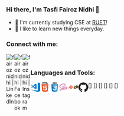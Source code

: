 ### Hi there, I'm Tasfi Fairoz Nidhi 👋

- 🏫 I'm currently studying CSE at [RUET][RUET]!
- 🔭 I like to learn new things everyday.

### Connect with me:
[<img align="left" alt="fairoznidhi | LinkedIn" width="22px" src="https://cdn.jsdelivr.net/npm/simple-icons@v3/icons/linkedin.svg" />][linkedin]
[<img align="left" alt="fairoznidhi | Facebook" width="22px" src="https://cdn.jsdelivr.net/npm/simple-icons@v3/icons/facebook.svg" />][facebook]
[<img align="left" alt="fairoznidhi | Instagram" width="22px" src="https://cdn.jsdelivr.net/npm/simple-icons@v3/icons/instagram.svg" />][instagram]
<br />
### Languages and Tools:
[<img align="left" alt="Visual Studio Code" width="26px" src="https://raw.githubusercontent.com/github/explore/80688e429a7d4ef2fca1e82350fe8e3517d3494d/topics/visual-studio-code/visual-studio-code.png" />]
[<img align="left" alt="HTML5" width="26px" src="https://raw.githubusercontent.com/github/explore/80688e429a7d4ef2fca1e82350fe8e3517d3494d/topics/html/html.png" />]
[<img align="left" alt="CSS3" width="26px" src="https://raw.githubusercontent.com/github/explore/80688e429a7d4ef2fca1e82350fe8e3517d3494d/topics/css/css.png" />]
[<img align="left" alt="Sass" width="26px" src="https://raw.githubusercontent.com/github/explore/80688e429a7d4ef2fca1e82350fe8e3517d3494d/topics/sass/sass.png" />]
[<img align="left" alt="Git" width="26px" src="https://raw.githubusercontent.com/github/explore/80688e429a7d4ef2fca1e82350fe8e3517d3494d/topics/git/git.png" />]
[<img align="left" alt="GitHub" width="26px" src="https://raw.githubusercontent.com/github/explore/78df643247d429f6cc873026c0622819ad797942/topics/github/github.png" />]
<br />
<br />


[website]: https://codeSTACKr.com
[RUET]: https://www.ruet.ac.bd/
[facebook]: https://www.facebook.com/ni.dhii11/
[instagram]: https://www.instagram.com/tasfi_fairoz/
[linkedin]: https://www.linkedin.com/in/tasfi-fairoz-nidhi-81a4461b1/
